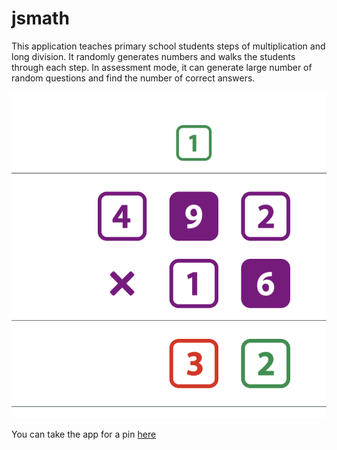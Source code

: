 # jsmath
This application teaches primary school students steps of multiplication and long division. It randomly generates numbers and walks the students through each step. In assessment mode, it can generate large number of random questions and find the number of correct answers.

![JS Math](https://github.com/sanidwiv/jsmath/blob/main/multiply.png?raw=true)

You can take the app for a pin [here](https://sanidwiv.github.io/jsmath/jsmath.html)
